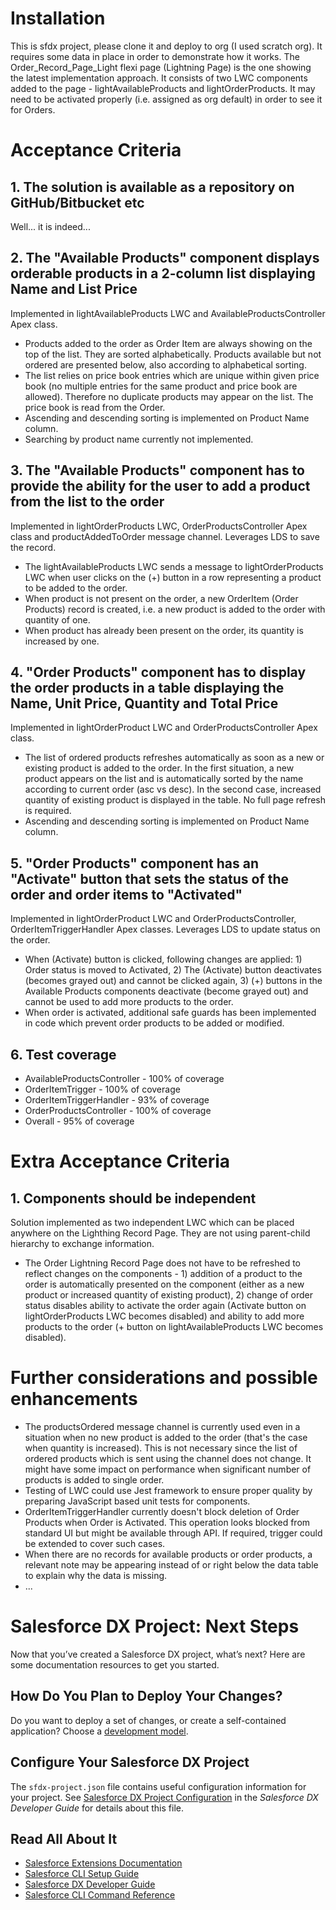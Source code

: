 # Installation
This is sfdx project, please clone it and deploy to org (I used scratch org). It requires some data in place in order to demonstrate how it works. The Order_Record_Page_Light flexi page (Lightning Page) is the one showing the latest implementation approach. It consists of two LWC components added to the page - lightAvailableProducts and lightOrderProducts. It may need to be activated properly (i.e. assigned as org default) in order to see it for Orders.

# Acceptance Criteria

## 1. The solution is available as a repository on GitHub/Bitbucket etc

Well... it is indeed...

## 2. The "Available Products" component displays orderable products in a 2-column list displaying Name and List Price

Implemented in lightAvailableProducts LWC and AvailableProductsController Apex class.
- Products added to the order as Order Item are always showing on the top of the list. They are sorted alphabetically. Products available but not ordered are presented below, also according to alphabetical sorting.
- The list relies on price book entries which are unique within given price book (no multiple entries for the same product and price book are allowed). Therefore no duplicate products may appear on the list. The price book is read from the Order.
- Ascending and descending sorting is implemented on Product Name column.
- Searching by product name currently not implemented.

## 3. The "Available Products" component has to provide the ability for the user to add a product from the list to the order

Implemented in lightOrderProducts LWC, OrderProductsController Apex class and productAddedToOrder message channel. Leverages LDS to save the record.
- The lightAvailableProducts LWC sends a message to lightOrderProducts LWC when user clicks on the (+) button in a row representing a product to be added to the order.
- When product is not present on the order, a new OrderItem (Order Products) record is created, i.e. a new product is added to the order with quantity of one.
- When product has already been present on the order, its quantity is increased by one.

## 4. "Order Products" component has to display the order products in a table displaying the Name, Unit Price, Quantity and Total Price

Implemented in lightOrderProduct LWC and OrderProductsController Apex class.
- The list of ordered products refreshes automatically as soon as a new or existing product is added to the order. In the first situation, a new product appears on the list and is automatically sorted by the name according to current order (asc vs desc). In the second case, increased quantity of existing product is displayed in the table. No full page refresh is required.
- Ascending and descending sorting is implemented on Product Name column.

## 5. "Order Products" component has an "Activate" button that sets the status of the order and order items to "Activated"

Implemented in lightOrderProduct LWC and OrderProductsController, OrderItemTriggerHandler Apex classes. Leverages LDS to update status on the order.
- When (Activate) button is clicked, following changes are applied: 1) Order status is moved to Activated, 2) The (Activate) button deactivates (becomes grayed out) and cannot be clicked again, 3) (+) buttons in the Available Products components deactivate (become grayed out) and cannot be used to add more products to the order.
- When order is activated, additional safe guards has been implemented in code which prevent order products to be added or modified.

## 6. Test coverage

- AvailableProductsController - 100% of coverage
- OrderItemTrigger - 100% of coverage
- OrderItemTriggerHandler - 93% of coverage
- OrderProductsController - 100% of coverage
- Overall - 95% of coverage

# Extra Acceptance Criteria

## 1. Components should be independent

Solution implemented as two independent LWC which can be placed anywhere on the Lighthing Record Page. They are not using parent-child hierarchy to exchange information.
- The Order Lightning Record Page does not have to be refreshed to reflect changes on the components - 1) addition of a product to the order is automatically presented on the component (either as a new product or increased quantity of existing product), 2) change of order status disables ability to activate the order again (Activate button on lightOrderProducts LWC becomes disabled) and ability to add more products to the order (+ button on lightAvailableProducts LWC becomes disabled).

# Further considerations and possible enhancements
- The productsOrdered message channel is currently used even in a situation when no new product is added to the order (that's the case when quantity is increased). This is not necessary since the list of ordered products which is sent using the channel does not change. It might have some impact on performance when significant number of products is added to single order.
- Testing of LWC could use Jest framework to ensure proper quality by preparing JavaScript based unit tests for components.
- OrderItemTriggerHandler currently doesn't block deletion of Order Products when Order is Activated. This operation looks blocked from standard UI but might be available through API. If required, trigger could be extended to cover such cases.
- When there are no records for available products or order products, a relevant note may be appearing instead of or right below the data table to explain why the data is missing.
- ...


# Salesforce DX Project: Next Steps

Now that you’ve created a Salesforce DX project, what’s next? Here are some documentation resources to get you started.

## How Do You Plan to Deploy Your Changes?

Do you want to deploy a set of changes, or create a self-contained application? Choose a [development model](https://developer.salesforce.com/tools/vscode/en/user-guide/development-models).

## Configure Your Salesforce DX Project

The `sfdx-project.json` file contains useful configuration information for your project. See [Salesforce DX Project Configuration](https://developer.salesforce.com/docs/atlas.en-us.sfdx_dev.meta/sfdx_dev/sfdx_dev_ws_config.htm) in the _Salesforce DX Developer Guide_ for details about this file.

## Read All About It

- [Salesforce Extensions Documentation](https://developer.salesforce.com/tools/vscode/)
- [Salesforce CLI Setup Guide](https://developer.salesforce.com/docs/atlas.en-us.sfdx_setup.meta/sfdx_setup/sfdx_setup_intro.htm)
- [Salesforce DX Developer Guide](https://developer.salesforce.com/docs/atlas.en-us.sfdx_dev.meta/sfdx_dev/sfdx_dev_intro.htm)
- [Salesforce CLI Command Reference](https://developer.salesforce.com/docs/atlas.en-us.sfdx_cli_reference.meta/sfdx_cli_reference/cli_reference.htm)
